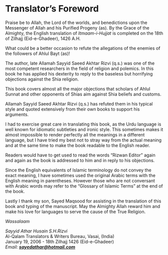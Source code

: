 Translator’s Foreword
=====================

Praise be to Allah, the Lord of the worlds, and benedictions upon the
Messenger of Allah and his Purified Progeny (as). By the Grace of the
Almighty, the English translation of *Itmaam-i-Hujjat* is completed on
the 18th of Zilhajj (Eid-e-Ghadeer), 1426 A.H.

What could be a better occasion to refute the allegations of the enemies
of the followers of Ahlul Bayt (as)!

The author, late Allamah Sayyid Saeed Akhtar Rizvi (q.s.) was one of the
most competent researchers in the field of religion and polemics. In
this book he has applied his dexterity to reply to the baseless but
horrifying objections against the Shia religion.

This book covers almost all the major objections that scholars of Ahlul
Sunnat and other opponents of Shias aim against Shia beliefs and
customs.

Allamah Sayyid Saeed Akhtar Rizvi (q.s.) has refuted them in his typical
style and quoted extensively from their own books to support his
arguments.

I had to exercise great care in translating this book, as the Urdu
language is well known for idiomatic subtleties and ironic style. This
sometimes makes it almost impossible to render perfectly all the
meanings in a different language, but I have tried my best not to stray
way from the actual meaning and at the same time to make the book
readable to the English reader.

Readers would have to get used to read the words “Rizwan Editor” again
and again as the book is addressed to him and in reply to his
objections.

Since the English equivalents of Islamic terminology do not convey the
exact meaning, I have sometimes used the original Arabic terms with the
English meaning in parentheses. However those who are not conversant
with Arabic words may refer to the “Glossary of Islamic Terms” at the
end of the book.

Lastly I thank my son, Sayed Maqsood for assisting in the translation of
this book and typing of the manuscript. May the Almighty Allah reward
him and make his love for languages to serve the cause of the True
Religion.

*Wassalaam*

*Sayyid Athar Husain S.H.Rizvi*  
 Al-Qalam Translators & Writers Bureau, Vasai, (India)  
 January 19, 2006 - 18th Zilhajj 1426 (Eid-e-Ghadeer)  
*Email:* ***<sayedathar@hotmail.com>***


